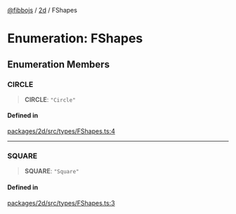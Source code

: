 [@fibbojs](/api/index) / [2d](/api/2d) / FShapes

# Enumeration: FShapes

## Enumeration Members

### CIRCLE

> **CIRCLE**: `"Circle"`

#### Defined in

[packages/2d/src/types/FShapes.ts:4](https://github.com/fibbojs/fibbo/blob/ca6e10de1cfed8b8d44a28a82c206333ede11c84/packages/2d/src/types/FShapes.ts#L4)

***

### SQUARE

> **SQUARE**: `"Square"`

#### Defined in

[packages/2d/src/types/FShapes.ts:3](https://github.com/fibbojs/fibbo/blob/ca6e10de1cfed8b8d44a28a82c206333ede11c84/packages/2d/src/types/FShapes.ts#L3)
